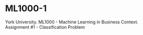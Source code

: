# ML1000-1
York University. ML1000 - Machine Learning in Business Context. Assignment #1 - Classification Problem

